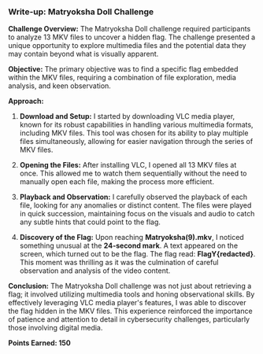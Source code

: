 ### Write-up: Matryoksha Doll Challenge

**Challenge Overview:**
The Matryoksha Doll challenge required participants to analyze 13 MKV files to uncover a hidden flag. The challenge presented a unique opportunity to explore multimedia files and the potential data they may contain beyond what is visually apparent.

**Objective:**
The primary objective was to find a specific flag embedded within the MKV files, requiring a combination of file exploration, media analysis, and keen observation.

**Approach:**

1. **Download and Setup:**
   I started by downloading VLC media player, known for its robust capabilities in handling various multimedia formats, including MKV files. This tool was chosen for its ability to play multiple files simultaneously, allowing for easier navigation through the series of MKV files.

2. **Opening the Files:**
   After installing VLC, I opened all 13 MKV files at once. This allowed me to watch them sequentially without the need to manually open each file, making the process more efficient.

3. **Playback and Observation:**
   I carefully observed the playback of each file, looking for any anomalies or distinct content. The files were played in quick succession, maintaining focus on the visuals and audio to catch any subtle hints that could point to the flag.

4. **Discovery of the Flag:**
   Upon reaching **Matryoksha(9).mkv**, I noticed something unusual at the **24-second mark**. A text appeared on the screen, which turned out to be the flag. The flag read: **FlagY{redacted}**. This moment was thrilling as it was the culmination of careful observation and analysis of the video content.

**Conclusion:**
The Matryoksha Doll challenge was not just about retrieving a flag; it involved utilizing multimedia tools and honing observational skills. By effectively leveraging VLC media player's features, I was able to discover the flag hidden in the MKV files. This experience reinforced the importance of patience and attention to detail in cybersecurity challenges, particularly those involving digital media.

**Points Earned: 150**

